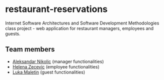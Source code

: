 # restaurant-reservations
Internet Software Architectures and Software Development Methodologies class project - web application for restaurant managers, employees and guests.

## Team members
* [Aleksandar Nikolic](https://github.com/aleknik) (manager functionalities)
* [Helena Zecevic](https://github.com/helenazecevic) (employee functionalities)
* [Luka Maletin](https://github.com/lukamaletin) (guest functionalities)
